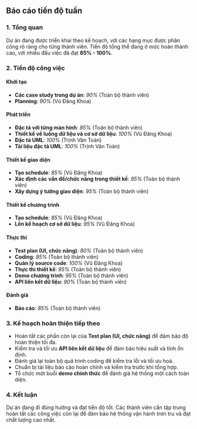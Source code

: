 ## Báo cáo tiến độ tuần

### 1. Tổng quan
Dự án đang được triển khai theo kế hoạch, với các hạng mục được phân công rõ ràng cho từng thành viên. Tiến độ tổng thể đang ở mức hoàn thành cao, với nhiều đầu việc đã đạt **85% - 100%**. 

### 2. Tiến độ công việc

#### Khởi tạo
- **Các case study trong dự án**: *90%* (Toàn bộ thành viên)
- **Planning**: *90%* (Vũ Đăng Khoa)

#### Phát triển
- **Đặc tả với từng màn hình**: *85%* (Toàn bộ thành viên)
- **Thiết kế về luồng dữ liệu và cơ sở dữ liệu**: *100%* (Vũ Đăng Khoa)
- **Đặc tả UML**: *100%* (Trịnh Văn Toàn)
- **Tài liệu đặc tả UML**: *100%* (Trịnh Văn Toàn)

#### Thiết kế giao diện
- **Tạo schedule**: *85%* (Vũ Đăng Khoa)
- **Xác định các vấn đề/chức năng trong thiết kế**: *95%* (Toàn bộ thành viên)
- **Xây dựng ý tưởng giao diện**: *95%* (Toàn bộ thành viên)

#### Thiết kế chương trình
- **Tạo schedule**: *85%* (Vũ Đăng Khoa)
- **Lên kế hoạch cơ sở dữ liệu**: *95%* (Vũ Đăng Khoa)

#### Thực thi
- **Test plan (UI, chức năng)**: *80%* (Toàn bộ thành viên)
- **Coding**: *85%* (Toàn bộ thành viên)
- **Quản lý source code**: *100%* (Vũ Đăng Khoa)
- **Thực thi thiết kế**: *95%* (Toàn bộ thành viên)
- **Demo chương trình**: *95%* (Toàn bộ thành viên)
- **API liên kết dữ liệu**: *90%* (Toàn bộ thành viên)

#### Đánh giá
- **Báo cáo**: *85%* (Toàn bộ thành viên)

### 3. Kế hoạch hoàn thiện tiếp theo

- Hoàn tất các phần còn lại của **Test plan (UI, chức năng)** để đảm bảo độ hoàn thiện tối đa.
- Kiểm tra và tối ưu **API liên kết dữ liệu** để đảm bảo hiệu suất và tính ổn định.
- Đánh giá lại toàn bộ quá trình coding để kiểm tra lỗi và tối ưu hoá.
- Chuẩn bị tài liệu báo cáo hoàn chỉnh và kiểm tra trước khi tổng hợp.
- Tổ chức một buổi **demo chính thức** để đánh giá hệ thống một cách toàn diện.

### 4. Kết luận
Dự án đang đi đúng hướng và đạt tiến độ tốt. Các thành viên cần tập trung hoàn tất các công việc còn lại để đảm bảo hệ thống vận hành trơn tru và đạt chất lượng cao nhất.